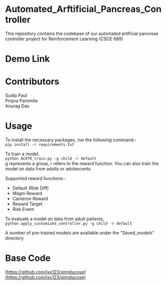# Automated_Arftificial_Pancreas_Controller
This repository contains the codebase of our automated artificial pancreas controller project for Reinforcement Learning (CSCE 689) 


Demo Link
==========


# Contributors
Sudip Paul <br/>
Projna Paromita <br/>
Anurag Das

Usage
============
To install the necessary packages, run the following command:-<br/>
`pip install -r requirements.txt`<br/>

To train a model,<br/>
`python ACKTR_train.py -g child -r default`<br/>
g represents a group, r refers to the reward function. You can also train the model on data from adults or adolescents.

Supported reward functions:-
- Default (Risk Diff)
- Magni Reward
- Cameron Reward
- Reward Target
- Risk Event

To evaluate a model on data from adult patients, <br/>
`python apply_customized_controller.py -g child -r default`<br/>

A number of pre-trained models are available under the "Saved_models" directory

Base Code
==========
[https://github.com/jxx123/simglucose](https://github.com/jxx123/simglucose)

